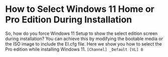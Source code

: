 <!--
How to Select Windows 11 Home or Pro Edition During Installation - https://www.makeuseof.com/windows-11-select-edition-during-install/
-->

# How to Select Windows 11 Home or Pro Edition During Installation

So, how do you force Windows 11 Setup to show the select edition screen during installation? You can achieve this by modifying the bootable media or the ISO image to include the EI.cfg file. Here we show you how to select the Pro edition while installing Windows 11.
`[Channel]
_Default
[VL]
0`
